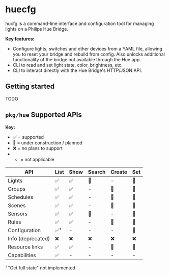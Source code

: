 huecfg
======

hucfg is a command-line interface and configuration tool for managing lights
on a Philips Hue Bridge.

**Key features:**

* Configure lights, switches and other devices from a YAML file, allowing you
  to reset your bridge and rebuild from config. Also unlocks additional
  functionality of the bridge not available through the Hue app.
* CLI to read and set light state, color, brightness, etc.
* CLI to interact directly with the Hue Bridge's HTTP/JSON API.

Getting started
---------------

TODO

`pkg/hue` Supported APIs
------------------------

**Key:**

* ✅ = supported
* 🚧 = under construction / planned
* ❌ = no plans to support
* - = not applicable

| API               | List | Show | Search | Create | Set |
|-------------------|------|------|--------|--------|-----|
| Lights            |  ✅  |  ✅  |   🚧   |   -    |  🚧 |
| Groups            |  ✅  |  ✅  |   -    |   🚧   |  🚧 |
| Schedules         |  ✅  |  ✅  |   -    |   🚧   |  🚧 |
| Scenes            |  ✅  |  ✅  |   -    |   🚧   |  🚧 |
| Sensors           |  ✅  |  ✅  |   🚧   |   -    |  🚧 |
| Rules             |  ✅  |  ✅  |   -    |   🚧   |  🚧 |
| Configuration     |  ✅¹ |  -   |   -    |   -    |  🚧 |
| Info (deprecated) |  ❌  |  ❌  |   ❌   |   ❌   |  ❌ |
| Resource links    |  ✅  |  ✅  |   -    |   🚧   |  🚧 |
| Capabilities      |  ✅  |  -   |   -    |   -    |  -  |

¹ "Get full state" not implemented
